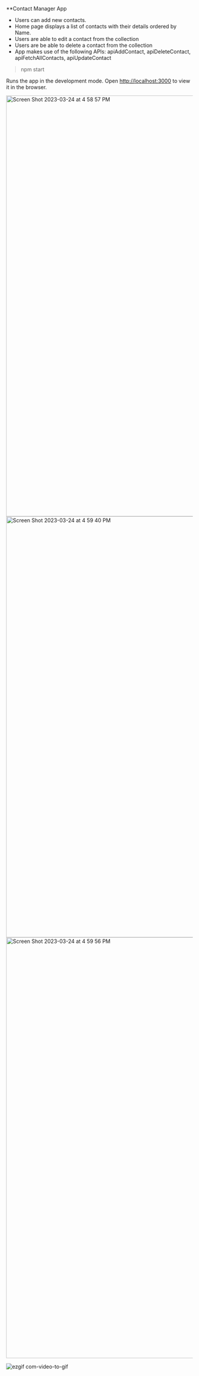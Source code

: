 **Contact Manager App

- Users can add new contacts.
- Home page displays a list of contacts with their details ordered by Name.
- Users are able to edit a contact from the collection
- Users are be able to delete a contact from the collection
- App makes use of the following APIs: apiAddContact, apiDeleteContact, apiFetchAllContacts, apiUpdateContact

> npm start

Runs the app in the development mode. Open [http://localhost:3000](http://localhost:3000) to view it in the browser.


<img width="1135" alt="Screen Shot 2023-03-24 at 4 58 57 PM" src="https://user-images.githubusercontent.com/28539842/227639778-ba93d755-c7d9-4202-908d-bc10bc8c8986.png">
<img width="1135" alt="Screen Shot 2023-03-24 at 4 59 40 PM" src="https://user-images.githubusercontent.com/28539842/227639821-a67d7977-b5fb-453b-8b54-a61dd8613ec0.png">
<img width="1135" alt="Screen Shot 2023-03-24 at 4 59 56 PM" src="https://user-images.githubusercontent.com/28539842/227639879-d96b95b1-1943-4e57-afd5-9490142f4ebf.png">

![ezgif com-video-to-gif](https://user-images.githubusercontent.com/28539842/227636443-9e82a165-bc07-4f4a-a53d-6d102934871d.gif)
